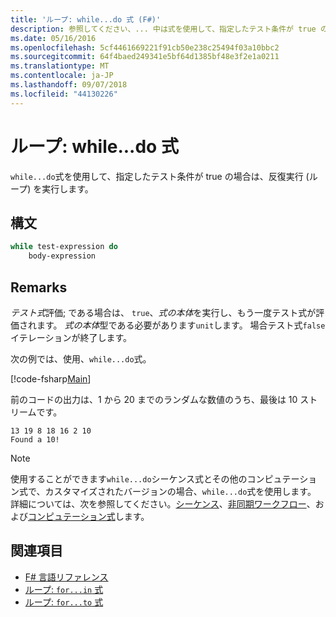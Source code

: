 ```yaml
---
title: 'ループ: while...do 式 (F#)'
description: 参照してください、... 中は式を使用して、指定したテスト条件が true の場合は、反復実行 (ループ) を実行します。
ms.date: 05/16/2016
ms.openlocfilehash: 5cf4461669221f91cb50e238c25494f03a10bbc2
ms.sourcegitcommit: 64f4baed249341e5bf64d1385bf48e3f2e1a0211
ms.translationtype: MT
ms.contentlocale: ja-JP
ms.lasthandoff: 09/07/2018
ms.locfileid: "44130226"
---
```

# <a name="loops-whiledo-expression"></a>ループ: while...do 式

`while...do`式を使用して、指定したテスト条件が true の場合は、反復実行 (ループ) を実行します。

## <a name="syntax"></a>構文

```fsharp
while test-expression do
    body-expression
```

## <a name="remarks"></a>Remarks

*テスト式*評価; である場合は、 `true`、*式の本体*を実行し、もう一度テスト式が評価されます。 *式の本体*型である必要があります`unit`します。 場合テスト式`false`イテレーションが終了します。

次の例では、使用、`while...do`式。

[!code-fsharp[Main](../../../samples/snippets/fsharp/lang-ref-2/snippet5301.fs)]

前のコードの出力は、1 から 20 までのランダムな数値のうち、最後は 10 ストリームです。

```
13 19 8 18 16 2 10
Found a 10!
```

>[!NOTE]
使用することができます`while...do`シーケンス式とその他のコンピュテーション式で、カスタマイズされたバージョンの場合、`while...do`式を使用します。 詳細については、次を参照してください。[シーケンス](sequences.md)、[非同期ワークフロー](asynchronous-workflows.md)、および[コンピュテーション式](computation-expressions.md)します。

## <a name="see-also"></a>関連項目

- [F# 言語リファレンス](index.md)
- [ループ: `for...in` 式](loops-for-in-expression.md)
- [ループ: `for...to` 式](loops-for-to-expression.md)
